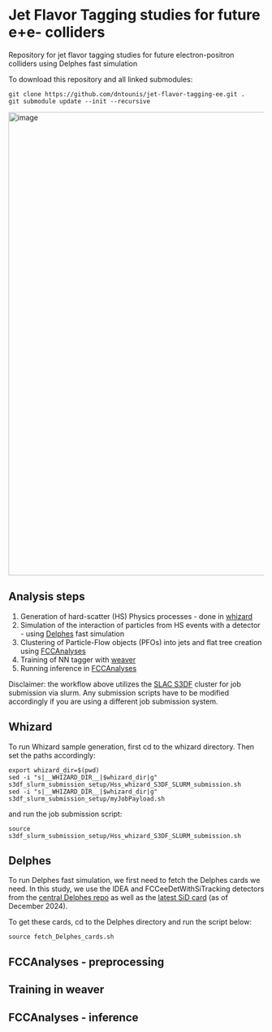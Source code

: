 # Jet Flavor Tagging studies for future e+e- colliders

Repository for jet flavor tagging studies for future electron-positron colliders using Delphes fast simulation

To download this repository and all linked submodules:

```
git clone https://github.com/dntounis/jet-flavor-tagging-ee.git .
git submodule update --init --recursive

```



<img width="910" alt="image" src="https://github.com/user-attachments/assets/841c5d37-1118-4aec-899c-07e616c568e2">


## Analysis steps

1. Generation of hard-scatter (HS) Physics processes - done in [whizard](https://whizard.hepforge.org/)
2. Simulation of the interaction of particles from HS events with a detector - using [Delphes](https://github.com/delphes/delphes) fast simulation
3. Clustering of Particle-Flow objects (PFOs) into jets and flat tree creation using [FCCAnalyses](https://github.com/HEP-FCC/FCCAnalyses)
4. Training of NN tagger with [weaver](https://github.com/hqucms/weaver-core)
5. Running inference in [FCCAnalyses](https://github.com/HEP-FCC/FCCAnalyses)


Disclaimer: the workflow above utilizes the [SLAC S3DF](https://s3df.slac.stanford.edu) cluster for job submission via slurm. Any submission scripts have to be modified accordingly if you are using a different job submission system. 

## Whizard

To run Whizard sample generation, first cd to the whizard directory. Then set the paths accordingly:

```
export whizard_dir=$(pwd)
sed -i "s|__WHIZARD_DIR__|$whizard_dir|g" s3df_slurm_submission_setup/Hss_whizard_S3DF_SLURM_submission.sh
sed -i "s|__WHIZARD_DIR__|$whizard_dir|g" s3df_slurm_submission_setup/myJobPayload.sh
```

and run the job submission script:

```
source s3df_slurm_submission_setup/Hss_whizard_S3DF_SLURM_submission.sh
```


## Delphes

To run Delphes fast simulation, we first need to fetch the Delphes cards we need. In this study, we use the IDEA and FCCeeDetWithSiTracking detectors from the [central Delphes repo](https://github.com/delphes/delphes/tree/master/cards) as well as the [latest SiD card](https://github.com/dntounis/SiD_Delphes/blob/new_SiD_card/delphes_card_DSiD_Jim_dndx_TrkCov_E.tcl) (as of December 2024).

To get these cards, cd to the Delphes directory and run the script below:

```
source fetch_Delphes_cards.sh
```


## FCCAnalyses - preprocessing

## Training in weaver

## FCCAnalyses - inference
